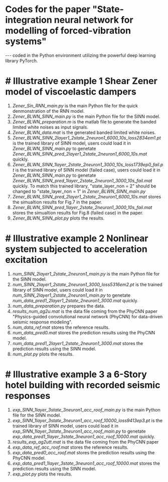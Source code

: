# Codes for the paper "State-integration neural network for modelling of forced-vibration systems"
---  coded in the Python environment utilizing the powerful deep learning library PyTorch.
# # Illustrative example 1 Shear Zener model of viscoelastic dampers
1. _Zener_Sin_RNN_main.py_ is the main Python file for the quick denmonstration of the RNN model.
2. _Zener_BLWN_SINN_main.py_ is the main Python file for the SINN model.
3. _Zener_BLWN_preparation.m_ is the matlab file to generate the banded limited white noises as input signals.
4. _Zener_BLWN_data.mat_ is the generated banded limited white noises.
5. _Zener_BLWN_SINN_2layer1_2state_2neuron1_6000_10s_loss2834em1.pt_ is the trained library of SINN model, users could load it in _Zener_BLWN_SINN_main.py_ to genetate _Zener_BLWN_SINN_pred_2layer1_2state_2neuron1_6000_10s.mat_ quickly.
6. _Zener_BLWN_SINN_1layer_2state_2neuron1_3000_10s_loss1739ep0_fail.pt_ is the trained library of SINN model (failed case), users could load it in _Zener_BLWN_SINN_main.py_ to genetate _Zener_BLWN_SINN_pred_1layer_2state_2neuron1_3000_10s_fail.mat_ quickly. To match this trained library, "state_layer_non = 2" should be changed to "state_layer_non = 1" in _Zener_BLWN_SINN_main.py_
7. _Zener_BLWN_SINN_pred_2layer1_2state_2neuron1_6000_10s.mat_ stores the simualtion results for Fig.7 in the paper.
8. _Zener_BLWN_SINN_pred_1layer_2state_2neuron1_3000_10s_fail.mat_ stores the simualtion results for Fig.8 (failed case) in the paper.
9. _Zener_BLWN_SINN_plot.py_ plots the results.

# # Illustrative example 2 Nonlinear system subjected to acceleration excitation
1. _num_SINN_2layer1_2state_2neuron1_main.py_ is the main Python file for the SINN model.
2. _num_SINN_2layer1_2state_2neuron1_3000_loss5316em2.pt_ is the trained library of SINN model, users could load it in _num_SINN_2layer1_2state_2neuron1_main.py_ to genetate _num_data_pred1_2layer1_2state_2neuron1_3000.mat_ quickly.
3. _num_data_preparation.py_ prepares the data.
4. _results_num_ag2u.mat_ is the data file coming from the PhyCNN paper "Physics-guided convolutional neural network (PhyCNN) for data-driven seismic response modeling".
5. _num_data_ref.mat_ stores the reference results.
6. _num_data_pred0.mat_ stores the prediction results using the PhyCNN model.
7. _num_data_pred1_2layer1_2state_2neuron1_3000.mat_ stores the prediction results using the SINN model.
8. _num_plot.py_ plots the results.

# # Illustrative example 3 a 6-Story hotel building with recorded seismic responses
1. _exp_SINN_1layer_3state_3neuron1_acc_roof_main.py_ is the main Python file for the SINN model.
2. _exp_SINN_1layer_3state_3neuron1_acc_roof_10000_loss9413ep3.pt_ is the trained library of SINN model, users could load it in _exp_SINN_1layer_3state_3neuron1_acc_roof_main.py_ to genetate _exp_data_pred1_1layer_3state_3neuron1_acc_roof_10000.mat_ quickly.
3. _results_exp_ag2utt.mat_ is the data file coming from the PhyCNN paper
4. _exp_data_ref_acc_roof.mat_ stores the reference results.
5. _exp_data_pred0_acc_roof.mat_ stores the prediction results using the PhyCNN model.
7. _exp_data_pred1_1layer_3state_3neuron1_acc_roof_10000.mat_ stores the prediction results using the SINN model.
8. _exp_plot.py_ plots the results.
